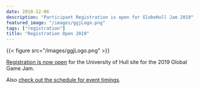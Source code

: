 ```yaml
---
date: 2018-12-06
description: "Participant Registration is open for GlobeHull Jam 2019"
featured_image: "/images/ggjLogo.png"
tags: ["registration"]
title: "Registration Open 2019"
---
```


{{< figure src="/images/ggjLogo.png" >}}

[Registration is now open](/registration) for the University of Hull site for the 2019 Global Game Jam.

Also [check out the schedule for event timings](/schedule).
